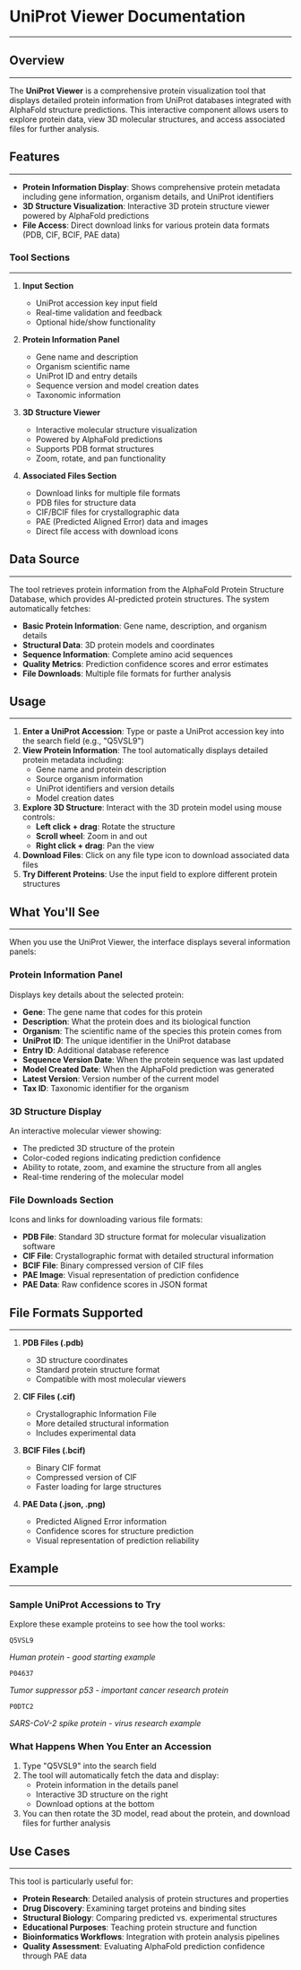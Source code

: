 # UniProt Viewer Documentation
---

## Overview
---

The **UniProt Viewer** is a comprehensive protein visualization tool that displays detailed protein information from UniProt databases integrated with AlphaFold structure predictions. This interactive component allows users to explore protein data, view 3D molecular structures, and access associated files for further analysis.

## Features
---
- **Protein Information Display**: Shows comprehensive protein metadata including gene information, organism details, and UniProt identifiers
- **3D Structure Visualization**: Interactive 3D protein structure viewer powered by AlphaFold predictions
- **File Access**: Direct download links for various protein data formats (PDB, CIF, BCIF, PAE data)

### Tool Sections
---
1. **Input Section**
   - UniProt accession key input field
   - Real-time validation and feedback
   - Optional hide/show functionality

2. **Protein Information Panel**
   - Gene name and description
   - Organism scientific name
   - UniProt ID and entry details
   - Sequence version and model creation dates
   - Taxonomic information

3. **3D Structure Viewer**
   - Interactive molecular structure visualization
   - Powered by AlphaFold predictions
   - Supports PDB format structures
   - Zoom, rotate, and pan functionality

4. **Associated Files Section**
   - Download links for multiple file formats
   - PDB files for structure data
   - CIF/BCIF files for crystallographic data
   - PAE (Predicted Aligned Error) data and images
   - Direct file access with download icons

## Data Source
---
The tool retrieves protein information from the AlphaFold Protein Structure Database, which provides AI-predicted protein structures. The system automatically fetches:

- **Basic Protein Information**: Gene name, description, and organism details
- **Structural Data**: 3D protein models and coordinates
- **Sequence Information**: Complete amino acid sequences
- **Quality Metrics**: Prediction confidence scores and error estimates
- **File Downloads**: Multiple file formats for further analysis

## Usage
---
1. **Enter a UniProt Accession**: Type or paste a UniProt accession key into the search field (e.g., "Q5VSL9")
2. **View Protein Information**: The tool automatically displays detailed protein metadata including:
   - Gene name and protein description
   - Source organism information
   - UniProt identifiers and version details
   - Model creation dates
3. **Explore 3D Structure**: Interact with the 3D protein model using mouse controls:
   - **Left click + drag**: Rotate the structure
   - **Scroll wheel**: Zoom in and out
   - **Right click + drag**: Pan the view
4. **Download Files**: Click on any file type icon to download associated data files
5. **Try Different Proteins**: Use the input field to explore different protein structures

## What You'll See
---
When you use the UniProt Viewer, the interface displays several information panels:

### Protein Information Panel
Displays key details about the selected protein:
- **Gene**: The gene name that codes for this protein
- **Description**: What the protein does and its biological function
- **Organism**: The scientific name of the species this protein comes from
- **UniProt ID**: The unique identifier in the UniProt database
- **Entry ID**: Additional database reference
- **Sequence Version Date**: When the protein sequence was last updated
- **Model Created Date**: When the AlphaFold prediction was generated
- **Latest Version**: Version number of the current model
- **Tax ID**: Taxonomic identifier for the organism

### 3D Structure Display
An interactive molecular viewer showing:
- The predicted 3D structure of the protein
- Color-coded regions indicating prediction confidence
- Ability to rotate, zoom, and examine the structure from all angles
- Real-time rendering of the molecular model

### File Downloads Section
Icons and links for downloading various file formats:
- **PDB File**: Standard 3D structure format for molecular visualization software
- **CIF File**: Crystallographic format with detailed structural information
- **BCIF File**: Binary compressed version of CIF files
- **PAE Image**: Visual representation of prediction confidence
- **PAE Data**: Raw confidence scores in JSON format

## File Formats Supported
---
1. **PDB Files (.pdb)**
   - 3D structure coordinates
   - Standard protein structure format
   - Compatible with most molecular viewers

2. **CIF Files (.cif)**
   - Crystallographic Information File
   - More detailed structural information
   - Includes experimental data

3. **BCIF Files (.bcif)**
   - Binary CIF format
   - Compressed version of CIF
   - Faster loading for large structures

4. **PAE Data (.json, .png)**
   - Predicted Aligned Error information
   - Confidence scores for structure prediction
   - Visual representation of prediction reliability

## Example
---
### Sample UniProt Accessions to Try
Explore these example proteins to see how the tool works:

```
Q5VSL9
```
*Human protein - good starting example*

```
P04637
```
*Tumor suppressor p53 - important cancer research protein*

```
P0DTC2
```
*SARS-CoV-2 spike protein - virus research example*

### What Happens When You Enter an Accession
1. Type "Q5VSL9" into the search field
2. The tool will automatically fetch the data and display:
   - Protein information in the details panel
   - Interactive 3D structure on the right
   - Download options at the bottom
3. You can then rotate the 3D model, read about the protein, and download files for further analysis

## Use Cases
---
This tool is particularly useful for:
- **Protein Research**: Detailed analysis of protein structures and properties
- **Drug Discovery**: Examining target proteins and binding sites
- **Structural Biology**: Comparing predicted vs. experimental structures
- **Educational Purposes**: Teaching protein structure and function
- **Bioinformatics Workflows**: Integration with protein analysis pipelines
- **Quality Assessment**: Evaluating AlphaFold prediction confidence through PAE data
